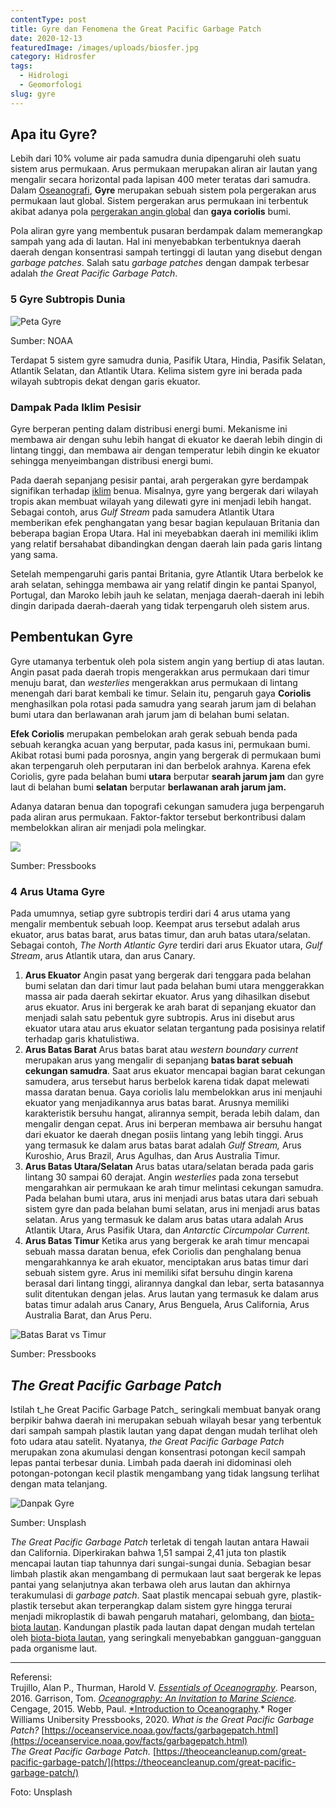 ```yaml
---
contentType: post
title: Gyre dan Fenomena the Great Pacific Garbage Patch
date: 2020-12-13
featuredImage: /images/uploads/biosfer.jpg
category: Hidrosfer
tags:
  - Hidrologi
  - Geomorfologi
slug: gyre
---
```


## Apa itu Gyre?

Lebih dari 10% volume air pada samudra dunia dipengaruhi oleh suatu sistem arus permukaan. Arus permukaan merupakan aliran air lautan yang mengalir secara horizontal pada lapisan 400 meter teratas dari samudra. Dalam [Oseanografi](https://supergeografi.com/hidrosfer/oseanografi/), **Gyre** merupakan sebuah sistem pola pergerakan arus permukaan laut global. Sistem pergerakan arus permukaan ini terbentuk akibat adanya pola [pergerakan angin global](https://supergeografi.com/atmosfer/sirkulasi-atmosfer/) dan **gaya coriolis** bumi.

Pola aliran gyre yang membentuk pusaran berdampak dalam memerangkap sampah yang ada di lautan. Hal ini menyebabkan terbentuknya daerah daerah dengan konsentrasi sampah tertinggi di lautan yang disebut dengan _garbage patches_. Salah satu _garbage patches_ dengan dampak terbesar adalah _the Great Pacific Garbage Patch_.

### 5 Gyre Subtropis Dunia

![Peta Gyre](images/uploads/gyre-map-noaa.jpg)

Sumber: NOAA

Terdapat 5 sistem gyre samudra dunia, Pasifik Utara, Hindia, Pasifik Selatan, Atlantik Selatan, dan Atlantik Utara. Kelima sistem gyre ini berada pada wilayah subtropis dekat dengan garis ekuator.

### Dampak Pada Iklim Pesisir

Gyre berperan penting dalam distribusi energi bumi. Mekanisme ini membawa air dengan suhu lebih hangat di ekuator ke daerah lebih dingin di lintang tinggi, dan membawa air dengan temperatur lebih dingin ke ekuator sehingga menyeimbangan distribusi energi bumi.

Pada daerah sepanjang pesisir pantai, arah pergerakan gyre berdampak signifikan terhadap [iklim](https://supergeografi.com/atmosfer/cuaca-dan-iklim/) benua. Misalnya, gyre yang bergerak dari wilayah tropis akan membuat wilayah yang dilewati gyre ini menjadi lebih hangat. Sebagai contoh, arus _Gulf Stream_ pada samudera Atlantik Utara memberikan efek penghangatan yang besar bagian kepulauan Britania dan beberapa bagian Eropa Utara. Hal ini meyebabkan daerah ini memiliki iklim yang relatif bersahabat dibandingkan dengan daerah lain pada garis lintang yang sama.

Setelah mempengaruhi garis pantai Britania, gyre Atlantik Utara berbelok ke arah selatan, sehingga membawa air yang relatif dingin ke pantai Spanyol, Portugal, dan Maroko lebih jauh ke selatan, menjaga daerah-daerah ini lebih dingin daripada daerah-daerah yang tidak terpengaruh oleh sistem arus.

## Pembentukan Gyre

Gyre utamanya terbentuk oleh pola sistem angin yang bertiup di atas lautan. Angin pasat pada daerah tropis mengerakkan arus permukaan dari timur menuju barat, dan _westerlies_ mengerakkan arus permukaan di lintang menengah dari barat kembali ke timur. Selain itu, pengaruh gaya **Coriolis** menghasilkan pola rotasi pada samudra yang searah jarum jam di belahan bumi utara dan berlawanan arah jarum jam di belahan bumi selatan.

**Efek Coriolis** merupakan pembelokan arah gerak sebuah benda pada sebuah kerangka acuan yang berputar, pada kasus ini, permukaan bumi. Akibat rotasi bumi pada porosnya, angin yang bergerak di permukaan bumi akan terpengaruh oleh perputaran ini dan berbelok arahnya. Karena efek Coriolis, gyre pada belahan bumi **utara** berputar **searah jarum jam** dan gyre laut di belahan bumi **selatan** berputar **berlawanan arah jarum jam.**

Adanya dataran benua dan topografi cekungan samudera juga berpengaruh pada aliran arus permukaan. Faktor-faktor tersebut berkontribusi dalam membelokkan aliran air menjadi pola melingkar.

![](images/uploads/gyre-currents-pressbooks-1024x464.png)

Sumber: Pressbooks

### 4 Arus Utama Gyre

Pada umumnya, setiap gyre subtropis terdiri dari 4 arus utama yang mengalir membentuk sebuah loop. Keempat arus tersebut adalah arus ekuator, arus batas barat, arus batas timur, dan aruh batas utara/selatan. Sebagai contoh, _The North Atlantic Gyre_ terdiri dari arus Ekuator utara, _Gulf Stream_, arus Atlantik utara, dan arus Canary.

1. **Arus Ekuator** Angin pasat yang bergerak dari tenggara pada belahan bumi selatan dan dari timur laut pada belahan bumi utara menggerakkan massa air pada daerah sekirtar ekuator. Arus yang dihasilkan disebut arus ekuator. Arus ini bergerak ke arah barat di sepanjang ekuator dan menjadi salah satu pebentuk gyre subtropis. Arus ini disebut arus ekuator utara atau arus ekuator selatan tergantung pada posisinya relatif terhadap garis khatulistiwa.
2. **Arus Batas Barat** Arus batas barat atau _western boundary current_ merupakan arus yang mengalir di sepanjang **batas barat sebuah cekungan samudra**. Saat arus ekuator mencapai bagian barat cekungan samudera, arus tersebut harus berbelok karena tidak dapat melewati massa daratan benua. Gaya coriolis lalu membelokkan arus ini menjauhi ekuator yang menjadikannya arus batas barat. Arusnya memiliki karakteristik bersuhu hangat, alirannya sempit, berada lebih dalam, dan mengalir dengan cepat. Arus ini berperan membawa air bersuhu hangat dari ekuator ke daerah dnegan posiis lintang yang lebih tinggi. Arus yang termasuk ke dalam arus batas barat adalah _Gulf Stream,_ Arus Kuroshio, Arus Brazil, Arus Agulhas, dan Arus Australia Timur.
3. **Arus Batas Utara/Selatan** Arus batas utara/selatan berada pada garis lintang 30 sampai 60 derajat. Angin _westerlies_ pada zona tersebut mengarahkan air permukaan ke arah timur melintasi cekungan samudra. Pada belahan bumi utara, arus ini menjadi arus batas utara dari sebuah sistem gyre dan pada belahan bumi selatan, arus ini menjadi arus batas selatan. Arus yang termasuk ke dalam arus batas utara adalah Arus Atlantik Utara, Arus Pasifik Utara, dan _Antarctic Circumpolar Current._
4. **Arus Batas Timur** Ketika arus yang bergerak ke arah timur mencapai sebuah massa daratan benua, efek Coriolis dan penghalang benua mengarahkannya ke arah ekuator, menciptakan arus batas timur dari sebuah sistem gyre. Arus ini memiliki sifat bersuhu dingin karena berasal dari lintang tinggi, alirannya dangkal dan lebar, serta batasannya sulit ditentukan dengan jelas. Arus lautan yang termasuk ke dalam arus batas timur adalah arus Canary, Arus Benguela, Arus California, Arus Australia Barat, dan Arus Peru.

![Batas Barat vs Timur](images/uploads/gyre-western-vs-eastern-pressbooks-1024x977.png)

Sumber: Pressbooks

## _The Great Pacific Garbage Patch_

Istilah t_he Great Pacific Garbage Patch_ seringkali membuat banyak orang berpikir bahwa daerah ini merupakan sebuah wilayah besar yang terbentuk dari sampah sampah plastik lautan yang dapat dengan mudah terlihat oleh foto udara atau satelit. Nyatanya, _the Great Pacific Garbage Patch_ merupakan zona akumulasi dengan konsentrasi potongan kecil sampah lepas pantai terbesar dunia. Limbah pada daerah ini didominasi oleh potongan-potongan kecil plastik mengambang yang tidak langsung terlihat dengan mata telanjang.

![Danpak Gyre](images/uploads/gyre-plastic-unsplash-1024x768.jpg)

Sumber: Unsplash

_The Great Pacific Garbage Patch_ terletak di tengah lautan antara Hawaii dan California. Diperkirakan bahwa 1,51 sampai 2,41 juta ton plastik mencapai lautan tiap tahunnya dari sungai-sungai dunia. Sebagian besar limbah plastik akan mengambang di permukaan laut saat bergerak ke lepas pantai yang selanjutnya akan terbawa oleh arus lautan dan akhirnya terakumulasi di _garbage patch_. Saat plastik mencapai sebuah gyre, plastik-plastik tersebut akan terperangkap dalam sistem gyre hingga terurai menjadi mikroplastik di bawah pengaruh matahari, gelombang, dan [biota-biota lautan](https://supergeografi.com/hidrosfer/organisme-akuatik/). Kandungan plastik pada lautan dapat dengan mudah tertelan oleh [biota-biota lautan](https://supergeografi.com/hidrosfer/organisme-akuatik/), yang seringkali menyebabkan gangguan-gangguan pada organisme laut.

* * *

Referensi:  
Trujillo, Alan P., Thurman, Harold V. _[Essentials of Oceanography](https://amzn.to/39YITZ8)_. Pearson, 2016. 
Garrison, Tom. _[Oceanography: An Invitation to Marine Science](https://amzn.to/3ii6Tcq)._ Cengage, 2015. 
Webb, Paul. [\*Introduction to Oceanography](https://rwu.pressbooks.pub/webboceanography/).\* Roger Williams Unibersity Pressbooks, 2020. 
_What is the Great Pacific Garbage Patch?_ [https://oceanservice.noaa.gov/facts/garbagepatch.html](https://oceanservice.noaa.gov/facts/garbagepatch.html)  
_The Great Pacific Garbage Patch._ [https://theoceancleanup.com/great-pacific-garbage-patch/](https://theoceancleanup.com/great-pacific-garbage-patch/)

Foto: Unsplash

